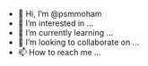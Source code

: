 - 👋 Hi, I’m @psmmoham
- 👀 I’m interested in ...
- 🌱 I’m currently learning ...
- 💞️ I’m looking to collaborate on ...
- 📫 How to reach me ...

<!---
psmmoham/psmmoham is a ✨ special ✨ repository because its `README.md` (this file) appears on your GitHub profile.
You can click the Preview link to take a look at your changes.
--->

